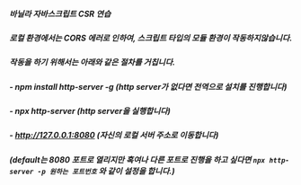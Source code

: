 ##### 바닐라 자바스크립트 CSR 연습
##### 로컬 환경에서는 CORS 에러로 인하여, 스크립트 타입의 모듈 환경이 작동하지않습니다.
##### 작동을 하기 위해서는 아래와 같은 절차를 거칩니다.
##### - npm install http-server -g (http server가 없다면 전역으로 설치를 진행합니다)
##### - npx http-server (http server을 실행합니다)
##### - http://127.0.0.1:8080 (자신의 로컬 서버 주소로 이동합니다)
##### (default는 8080 포트로 열리지만 혹여나 다른 포트로 진행을 하고 싶다면 `npx http-server -p 원하는 포트번호` 와 같이 설정을 합니다.)

